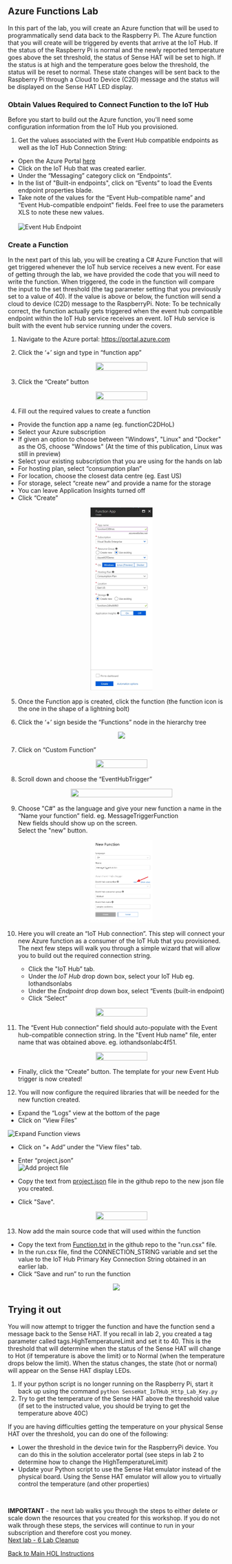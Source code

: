 ## Azure Functions Lab

In this part of the lab, you will create an Azure function that will be used to programmatically send data back to the Raspberry Pi. The Azure function that you will create will be triggered by events that arrive at the IoT Hub. If the status of the Raspberry Pi is normal and the newly reported temperature goes above the set threshold, the status of Sense HAT will be set to high. If the status is at high and the temperature goes below the threshold, the status will be reset to normal. These state changes will be sent back to the Raspberry Pi through a Cloud to Device (C2D) message and the status will be displayed on the Sense HAT LED display. 

### Obtain Values Required to Connect Function to the IoT Hub

Before you start to build out the Azure function, you'll need some configuration information from the IoT Hub you provisioned. <br>
1. Get the values associated with the Event Hub compatible endpoints as well as the IoT Hub Connection String:
  - Open the Azure Portal [here](https://ms.portal.azure.com)
  - Click on the IoT Hub that was created earlier. 
  - Under the “Messaging” category click on “Endpoints”.
  - In the list of "Built-in endpoints", click on “Events” to load the Events endpoint properties blade. 
  - Take note of the values for the “Event Hub-compatible name” and “Event Hub-compatible endpoint" fields. Feel free to use the parameters XLS to note these new values. <br />  
  ![Event Hub Endpoint](/HOL/IOTHubPiHackathon/images/EHendpointValues.jpg) <br />
  
### Create a Function

In the next part of this lab, you will be creating a C# Azure Function that will get triggered whenever the IoT hub service receives a new event. 
For ease of getting through the lab, we have provided the code that you will need to write the function. When triggered, the code in the function will compare the input to the set threshold (the tag parameter setting that you previously set to a value of 40). If the value is above or below, the function will send a cloud to device (C2D) message to the RaspberryPi. Note: To be technically correct, the function actually gets triggered when the event hub compatible endpoint within the IoT Hub service receives an event. IoT Hub service is built with the event hub service running under the covers.
1. Navigate to the Azure portal: https://portal.azure.com 
2. Click the ‘+’ sign and type in “function app” 
    <p align="center">
    <img src="/HOL/IOTHubPiHackathon/images/CreateFunction1.jpg" width="50%" height="50%" />
    </p> 
 3.	Click the “Create” button <br> 
    <p align="center">
    <img src="/HOL/IOTHubPiHackathon/images/CreateFunction2.jpg" width="50%" height="50%" />
    </p> 

4.	Fill out the required values to create a function <br>
  - Provide the function app a name (eg. functionC2DHoL)
  - Select your Azure subscription
  - If given an option to choose between "Windows", "Linux" and "Docker" as the OS, choose "Windows" (At the time of this publication, Linux was still in preview)
  - Select your existing subscription that you are using for the hands on lab
  - For hosting plan, select “consumption plan”
  - For location, choose the closest data centre (eg. East US)
  - For storage, select “create new” and provide a name for the storage
  - You can leave Application Insights turned off
  - Click “Create” <br>
      <p align="center">
    <img src="/HOL/IOTHubPiHackathon/images/CreateFunction3.jpg" width="30%" height="30%" />
    </p> 
  
5. Once the Function app is created, click the function (the function icon is the one in the shape of a lightning bolt)
6. Click the ‘+’ sign beside the “Functions” node in the hierarchy tree
    <p align="center">
    <img src="/HOL/IOTHubPiHackathon/images/CreateFunction4.jpg" />
    </p> 
7. Click on “Custom Function”
    <p align="center">
    <img src="/HOL/IOTHubPiHackathon/images/CustomFunction.JPG" width="50%" height="50%" />
    </p> 
8. Scroll down and choose the “EventHubTrigger”
    <p align="center">
    <img src="/HOL/IOTHubPiHackathon/images/ChooseEventHub.jpg" width="70%" height="70%" />
    </p> 
9. Choose "C#" as the language and give your new function a name in the “Name your function” field. eg. MessageTriggerFunction<BR>
  New fields should show up on the screen. <br>
  Select the "new" button. 
    <p align="center">
    <img src="/HOL/IOTHubPiHackathon/images/NewFunction1.jpg" width="30%" height="30%" />
    </p> 
10.	Here you will create an “IoT Hub connection”. This step will connect your new Azure function as a consumer of the IoT Hub that you provisioned. The next few steps will walk you through a simple wizard that will allow you to build out the required connection string. 
    - Click the "IoT Hub” tab.
    - Under the *IoT Hub* drop down box, select your IoT Hub eg. Iothandsonlabs
    - Under the *Endpoint* drop down box, select “Events (built-in endpoint)
    - Click “Select”
  
    <p align="center">
    <img src="/HOL/IOTHubPiHackathon/images/IotHubConnection.jpg" width="50%" height="50%" />
    </p>
11.	The “Event Hub connection” field should auto-populate with the Event hub-compatible connection string. In the "Event Hub name" file, enter name that was obtained above. eg. iothandsonlabc4f51. <br>
    <p align="center">
    <img src="/HOL/IOTHubPiHackathon/images/CreateEHTrigger.jpg" width="50%" height="50%" />
    </p>
  - Finally, click the “Create” button. The template for your new Event Hub trigger is now created! 
12.	You will now configure the required libraries that will be needed for the new function created. 
  - Expand the “Logs” view at the bottom of the page
  - Click on “View Files”	

![Expand Function views](/HOL/IOTHubPiHackathon/images/functionViews.jpg)

  - Click on “+ Add” under the "View files" tab. 
  - Enter “project.json” <br />
![Add project file](/HOL/IOTHubPiHackathon/images/addProject.jpg)

  - Copy the text from [project.json](/HOL/IOTHubPiHackathon/AzureFunction/project.json) file in the github repo to the new json file you created.
  - Click "Save". 
    <p align="center">
    <img src="/HOL/IOTHubPiHackathon/images/projectSave.jpg" width="50%" height="50%" />
    </p>    
13.	Now add the main source code that will used within the function
  - Copy the text from [Function.txt](/HOL/IOTHubPiHackathon/AzureFunction/AzureFunction.txt) in the github repo to the "run.csx" file. 
  - In the run.csx file, find the CONNECTION_STRING variable and set the value to the IoT Hub Primary Key Connection String obtained in an earlier lab.
  - Click “Save and run” to run the function

   <p align="center">
    <img src="/HOL/IOTHubPiHackathon/images/runFunction.jpg" />
    </p>

## Trying it out

You will now attempt to trigger the function and have the function send a message back to the Sense HAT. 
If you recall in lab 2, you created a tag parameter called tags.HighTemperatureLimit and set it to 40. This is the threshold that will determine when the status of the Sense HAT will change to Hot (if temperature is above the limit) or to Normal (when the temperature drops below the limit). When the status changes, the state (hot or normal) will appear on the Sense HAT display LEDs. 

1. If your python script is no longer running on the Raspberry Pi, start it back up using the command ```python SenseHat_IoTHub_Http_Lab_Key.py```
2. Try to get the temperature of the Sense HAT above the threshold value (if set to the instructed value, you should be trying to get the temperature above 40C)

If you are having difficulties getting the temperature on your physical Sense HAT over the threshold, you can do one of the following:
- Lower the threshold in the device twin for the RaspberryPi device. You can do this in the solution accelerator portal (see steps in lab 2 to determine how to change the HighTemperatureLimit) 
- Update your Python script to use the Sense Hat emulator instead of the physical board. Using the Sense HAT emulator will allow you to virtually control the temperature (and other properties)
<BR>

**IMPORTANT** - the next lab walks you through the steps to either delete or scale down the resources that you created for this workshop. If you do not walk through these steps, the services will continue to run in your subscription and therefore cost you money. <BR>
[Next lab - 6 Lab Cleanup](/HOL/IOTHubPiHackathon/Cleanup)

[Back to Main HOL Instructions](/HOL/IOTHubPiHackathon/README.md)
